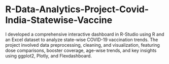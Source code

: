 # R-Data-Analytics-Project-Covid-India-Statewise-Vaccine
I developed a comprehensive interactive dashboard in R-Studio using R and an Excel dataset to analyze state-wise COVID-19 vaccination trends. The project involved data preprocessing, cleaning, and visualization, featuring dose comparisons, booster coverage, age-wise trends, and key insights using ggplot2, Plotly, and Flexdashboard.
